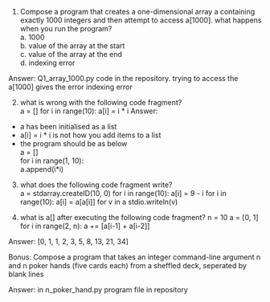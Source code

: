 1. Compose a program that creates a one-dimensional array a containing exactly 1000 integers and then attempt to access a[1000]. what happens when you run the program?  
a. 1000  
b. value of the array at the start  
c. value of the array at the end  
d. indexing error  

Answer: Q1_array_1000.py code in the repository. trying to access the a[1000] gives the error indexing error   
  
2. what is wrong with the following code fragment?  
    a = []
    for i in range(10):
        a[i] = i * i
Answer:
- a has been initialised as a list  
- a[i] = i * i is not how you add items to a list 
- the program should be as below  
a = []  
for i in range(1, 10):  
    a.append(i*i)  

3. what does the following code fragment write?  
    a = stdarray.createID(10, 0)
    for i in range(10):
        a[i] = 9 - i
    for i in range(10):
        a[i] = a[a[i]]
    for v in a
        stdio.writeln(v)

4. what is a[] after executing the following code fragment?
    n = 10
    a = [0, 1]
    for i in range(2, n):
        a += [a[i-1] + a[i-2]]

Answer: [0, 1, 1, 2, 3, 5, 8, 13, 21, 34]  

Bonus: Compose a program that takes an integer command-line argument n and n poker hands (five cards each) from a sheffled deck, seperated by blank lines  

Answer: in n_poker_hand.py program file in repository 
